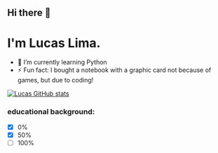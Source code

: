 ## Hi there 👋
# I'm Lucas Lima.
- 🌱 I’m currently learning Python
- ⚡ Fun fact: I bought a notebook with a graphic card not because of games, but due to coding!

[![Lucas GitHub stats](https://github-readme-stats.vercel.app/api?username=mibasFerraz)](https://github.com/anuraghazra/github-readme-stats)

### educational background:

- [x] 0%
- [x] 50%
- [ ] 100%

<!--
**mibasFerraz/mibasFerraz** is a ✨ _special_ ✨ repository because its `README.md` (this file) appears on your GitHub profile.

Here are some ideas to get you started:

- 🔭 I’m currently working on ...
- 🌱 I’m currently learning ...
- 👯 I’m looking to collaborate on ...
- 🤔 I’m looking for help with ...
- 💬 Ask me about ...
- 📫 How to reach me: ...
- 😄 Pronouns: ...
- ⚡ Fun fact: ...
-->